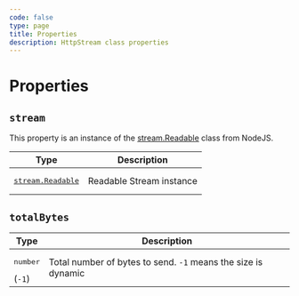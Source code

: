 ```yaml
---
code: false
type: page
title: Properties
description: HttpStream class properties
---
```


<SinceBadge version="2.17.0" />

# Properties

## `stream`

This property is an instance of the [stream.Readable](https://nodejs.org/docs/latest-v14.x/api/stream.html#stream_class_stream_readable) class from NodeJS.

| Type                                                                         | Description                |
|------------------------------------------------------------------------------|----------------------------|
| <pre>[stream.Readable](https://nodejs.org/docs/latest-v14.x/api/stream.html#stream_class_stream_readable)</pre> | Readable Stream instance |


## `totalBytes`

| Type              | Description                       |
|-------------------|-----------------------------------|
| <pre>number</pre>(`-1`) | Total number of bytes to send. `-1` means the size is dynamic |